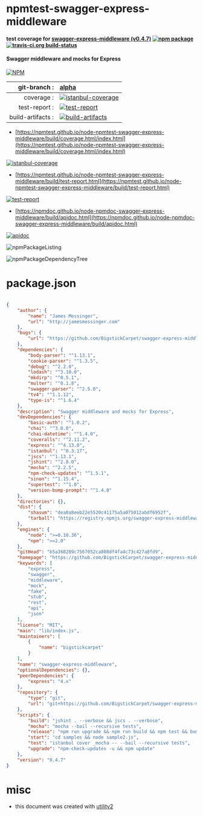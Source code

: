 # npmtest-swagger-express-middleware

#### test coverage for  [swagger-express-middleware (v0.4.7)](https://github.com/BigstickCarpet/swagger-express-middleware)  [![npm package](https://img.shields.io/npm/v/npmtest-swagger-express-middleware.svg?style=flat-square)](https://www.npmjs.org/package/npmtest-swagger-express-middleware) [![travis-ci.org build-status](https://api.travis-ci.org/npmtest/node-npmtest-swagger-express-middleware.svg)](https://travis-ci.org/npmtest/node-npmtest-swagger-express-middleware)

#### Swagger middleware and mocks for Express

[![NPM](https://nodei.co/npm/swagger-express-middleware.png?downloads=true&downloadRank=true&stars=true)](https://www.npmjs.com/package/swagger-express-middleware)

| git-branch : | [alpha](https://github.com/npmtest/node-npmtest-swagger-express-middleware/tree/alpha)|
|--:|:--|
| coverage : | [![istanbul-coverage](https://npmtest.github.io/node-npmtest-swagger-express-middleware/build/coverage.badge.svg)](https://npmtest.github.io/node-npmtest-swagger-express-middleware/build/coverage.html/index.html)|
| test-report : | [![test-report](https://npmtest.github.io/node-npmtest-swagger-express-middleware/build/test-report.badge.svg)](https://npmtest.github.io/node-npmtest-swagger-express-middleware/build/test-report.html)|
| build-artifacts : | [![build-artifacts](https://npmtest.github.io/node-npmtest-swagger-express-middleware/glyphicons_144_folder_open.png)](https://github.com/npmtest/node-npmtest-swagger-express-middleware/tree/gh-pages/build)|

- [https://npmtest.github.io/node-npmtest-swagger-express-middleware/build/coverage.html/index.html](https://npmtest.github.io/node-npmtest-swagger-express-middleware/build/coverage.html/index.html)

[![istanbul-coverage](https://npmtest.github.io/node-npmtest-swagger-express-middleware/build/screenCapture.buildCi.browser.%252Ftmp%252Fbuild%252Fcoverage.lib.html.png)](https://npmtest.github.io/node-npmtest-swagger-express-middleware/build/coverage.html/index.html)

- [https://npmtest.github.io/node-npmtest-swagger-express-middleware/build/test-report.html](https://npmtest.github.io/node-npmtest-swagger-express-middleware/build/test-report.html)

[![test-report](https://npmtest.github.io/node-npmtest-swagger-express-middleware/build/screenCapture.buildCi.browser.%252Ftmp%252Fbuild%252Ftest-report.html.png)](https://npmtest.github.io/node-npmtest-swagger-express-middleware/build/test-report.html)

- [https://npmdoc.github.io/node-npmdoc-swagger-express-middleware/build/apidoc.html](https://npmdoc.github.io/node-npmdoc-swagger-express-middleware/build/apidoc.html)

[![apidoc](https://npmdoc.github.io/node-npmdoc-swagger-express-middleware/build/screenCapture.buildCi.browser.%252Ftmp%252Fbuild%252Fapidoc.html.png)](https://npmdoc.github.io/node-npmdoc-swagger-express-middleware/build/apidoc.html)

![npmPackageListing](https://npmtest.github.io/node-npmtest-swagger-express-middleware/build/screenCapture.npmPackageListing.svg)

![npmPackageDependencyTree](https://npmtest.github.io/node-npmtest-swagger-express-middleware/build/screenCapture.npmPackageDependencyTree.svg)



# package.json

```json

{
    "author": {
        "name": "James Messinger",
        "url": "http://jamesmessinger.com"
    },
    "bugs": {
        "url": "https://github.com/BigstickCarpet/swagger-express-middleware/issues"
    },
    "dependencies": {
        "body-parser": "^1.13.1",
        "cookie-parser": "^1.3.5",
        "debug": "^2.2.0",
        "lodash": "^3.10.0",
        "mkdirp": "^0.5.1",
        "multer": "^0.1.8",
        "swagger-parser": "^2.5.0",
        "tv4": "^1.1.12",
        "type-is": "^1.6.4"
    },
    "description": "Swagger middleware and mocks for Express",
    "devDependencies": {
        "basic-auth": "^1.0.2",
        "chai": "^3.0.0",
        "chai-datetime": "^1.4.0",
        "coveralls": "^2.11.2",
        "express": "^4.13.0",
        "istanbul": "^0.3.17",
        "jscs": "^1.13.1",
        "jshint": "^2.8.0",
        "mocha": "^2.2.5",
        "npm-check-updates": "^1.5.1",
        "sinon": "^1.15.4",
        "supertest": "^1.0",
        "version-bump-prompt": "^1.4.0"
    },
    "directories": {},
    "dist": {
        "shasum": "dea8a8eeb22e5520c41175a5a075012abdf6952f",
        "tarball": "https://registry.npmjs.org/swagger-express-middleware/-/swagger-express-middleware-0.4.7.tgz"
    },
    "engines": {
        "node": ">=0.10.36",
        "npm": ">=2.0"
    },
    "gitHead": "b5a360289c7567052ca808df4fa4c73c427a8fd9",
    "homepage": "https://github.com/BigstickCarpet/swagger-express-middleware",
    "keywords": [
        "express",
        "swagger",
        "middleware",
        "mock",
        "fake",
        "stub",
        "rest",
        "api",
        "json"
    ],
    "license": "MIT",
    "main": "lib/index.js",
    "maintainers": [
        {
            "name": "bigstickcarpet"
        }
    ],
    "name": "swagger-express-middleware",
    "optionalDependencies": {},
    "peerDependencies": {
        "express": "4.x"
    },
    "repository": {
        "type": "git",
        "url": "git+https://github.com/BigstickCarpet/swagger-express-middleware.git"
    },
    "scripts": {
        "build": "jshint . --verbose && jscs . --verbose",
        "mocha": "mocha --bail --recursive tests",
        "release": "npm run upgrade && npm run build && npm test && bump --prompt --tag --push --all && npm publish",
        "start": "cd samples && node sample2.js",
        "test": "istanbul cover _mocha -- --bail --recursive tests",
        "upgrade": "npm-check-updates -u && npm update"
    },
    "version": "0.4.7"
}
```



# misc
- this document was created with [utility2](https://github.com/kaizhu256/node-utility2)
